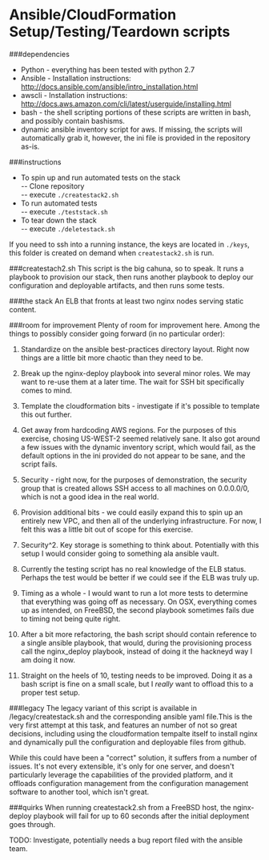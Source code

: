# Ansible/CloudFormation Setup/Testing/Teardown scripts

###dependencies
- Python - everything has been tested with python 2.7
- Ansible - Installation instructions: http://docs.ansible.com/ansible/intro_installation.html
- awscli - Installation instructions:  http://docs.aws.amazon.com/cli/latest/userguide/installing.html
- bash - the shell scripting portions of these scripts are written in bash, and possibly contain bashisms.
- dynamic ansible inventory script for aws. If missing, the scripts will automatically grab it, however, the ini file is provided in the repository as-is. 

###instructions
- To spin up and run automated tests on the stack  
-- Clone repository  
-- execute `./createstack2.sh`  
- To run automated tests  
-- execute `./teststack.sh`  
- To tear down the stack  
-- execute `./deletestack.sh`

If you need to ssh into a running instance, the keys are located in `./keys`, this folder is created on demand when `createstack2.sh` is run. 


###createstach2.sh
This script is the big cahuna, so to speak. It runs a playbook to provision our stack, then runs another playbook to deploy our configuration and deployable artifacts, and then runs some tests.


###the stack
An ELB that fronts at least two nginx nodes serving static content. 


###room for improvement
Plenty of room for improvement here. Among the things to possibly consider going forward (in no particular order):

1. Standardize on the ansible best-practices directory layout. Right now things are a little bit more chaotic than they need to be.

2. Break up the nginx-deploy playbook into several minor roles. We may want to re-use them at a later time. The wait for SSH bit specifically comes to mind.

3. Template the cloudformation bits - investigate if it's possible to template this out further. 

4. Get away from hardcoding AWS regions. For the purposes of this exercise, chosing US-WEST-2 seemed relatively sane. It also got around a few issues with the dynamic inventory script, which would fail, as the default options in the ini provided do not appear to be sane, and the script fails.

5. Security - right now, for the purposes of demonstration, the security group that is created allows SSH access to all machines on 0.0.0.0/0, which is not a good idea in the real world.

6. Provision additional bits - we could easily expand this to spin up an entirely new VPC, and then all of the underlying infrastructure. For now, I felt this was a little bit out of scope for this exercise.

7. Security^2. Key storage is something to think about. Potentially with this setup I would consider going to something ala ansible vault. 

8. Currently the testing script has no real knowledge of the ELB status. Perhaps the test would be better if we could see if the ELB was truly up.

9. Timing as a whole - I would want to run a lot more tests to determine that everything was going off as necessary. On OSX, everything comes up as intended, on FreeBSD, the second playbook sometimes fails due to timing not being quite right. 

10. After a bit more refactoring, the bash script should contain reference to a single ansible playbook, that would, during the provisioning process call the nginx_deploy playbook, instead of doing it the hackneyd way I am doing it now. 

11. Straight on the heels of 10, testing needs to be improved. Doing it as a bash script is fine on a small scale, but I *really* want to offload this to a proper test setup. 


###legacy
The legacy variant of this script is available in /legacy/createstack.sh and the corresponding ansible yaml file.This is the very first attempt at this task, and features an number of not so great decisions, including using the cloudformation tempalte itself to install nginx and dynamically pull the configuration and deployable files from github.

While this could have been a "correct" solution, it suffers from a number of issues. It's not every extensible, it's only for one server, and doesn't particularly leverage the capabilities of the provided platform, and it offloads configuration management from the configuration management software to another tool, which isn't great.

###quirks
When running createstack2.sh from a FreeBSD host, the nginx-deploy playbook will fail for up to 60 seconds after the initial deployment goes through. 

TODO: Investigate, potentially needs a bug report filed with the ansible team. 
